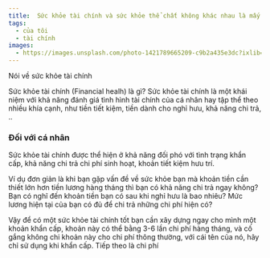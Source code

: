 ```yaml
---
title:  Sức khỏe tài chính và sức khỏe thể chất không khác nhau là mấy
tags:
  - của tôi
  - tài chính
images:
  - https://images.unsplash.com/photo-1421789665209-c9b2a435e3dc?ixlib=rb-0.3.5&ixid=eyJhcHBfaWQiOjEyMDd9&s=5b1016b885e7438c4633109d77368d4d&auto=format&fit=crop&w=1651&q=80
---
```

 
Nói về sức khỏe tài chính

<!--more-->

Sức khỏe tài chính (Financial healh) là gì? Sức khỏe tài chính là một khái niệm với khả năng đánh giá tình hình tài chính của cá nhân hay tập thể theo nhiều khía cạnh, như tiền tiết kiệm, tiền dành cho nghỉ hưu, khả năng chi trả, ..

### Đối với cá nhân

Sức khỏe tài chính được thể hiện ở khả năng đối phó với tình trạng khẩn cấp, khả năng chi trả chi phí sinh hoạt, khoản tiết kiệm hưu trí.

Ví dụ đơn giản là khi bạn gặp vấn đề về sức khỏe bạn mà khoản tiền cần thiết lớn hơn tiền lương hàng tháng thì bạn có khả năng chi trả ngay không? Bạn có nghĩ đến khoản tiền bạn có sau khi nghỉ hưu là bao nhiêu? Mức lương hiện tại của bạn có đủ để chi trả những chi phí hiện có?

Vậy để có một sức khỏe tài chính tốt bạn cần xây dựng ngay cho mình một khoản khẩn cấp, khoản này có thể bằng 3-6 lần chi phí hàng tháng, và cố gắng không chi khoản này cho chi phí thông thường, với cái tên của nó, hãy chỉ sử dụng khi khẩn cấp. Tiếp theo là chi phí

